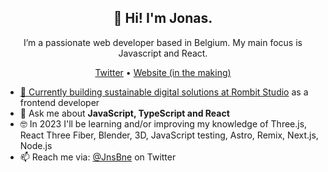 <h2 align="center">👋 Hi! I'm Jonas.</h2>
<p align="center">I’m a passionate web developer based in Belgium. My main focus is Javascript and React.</p>
<p align="center">
  <a href="https://twitter.com/jnsbne">Twitter</a> •
  <a href="">Website (in the making)</p>
</p>


- 🔭 Currently building sustainable digital solutions at [Rombit Studio](https://rombit.studio/) as a frontend developer
- 💬 Ask me about **JavaScript, TypeScript and React**
- 🤓 In 2023 I'll be learning and/or improving my knowledge of Three.js, React Three Fiber, Blender, 3D, JavaScript testing, Astro, Remix, Next.js, Node.js
- 📫 Reach me via: [@JnsBne](https://twitter.com/jnsbne) on Twitter


